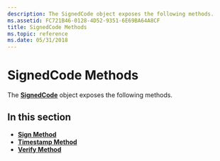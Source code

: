 ```yaml
---
description: The SignedCode object exposes the following methods.
ms.assetid: FC721B46-0128-4D52-9351-6E69BA64A8CF
title: SignedCode Methods
ms.topic: reference
ms.date: 05/31/2018
---
```


# SignedCode Methods

The [**SignedCode**](signedcode.md) object exposes the following methods.

## In this section

-   [**Sign Method**](signedcode-sign.md)
-   [**Timestamp Method**](signedcode-timestamp.md)
-   [**Verify Method**](signedcode-verify.md)

 

 




